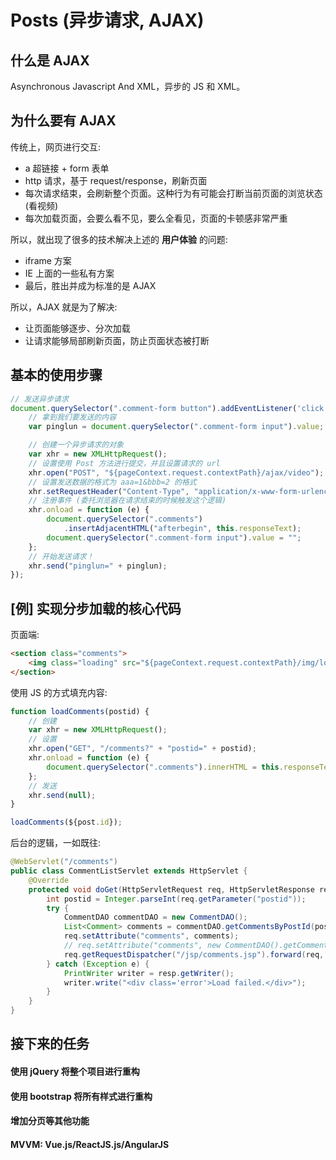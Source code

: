 # Posts (异步请求, AJAX)

## 什么是 AJAX

Asynchronous Javascript And XML，异步的 JS 和 XML。

## 为什么要有 AJAX

传统上，网页进行交互:
- a 超链接 + form 表单
- http 请求，基于 request/response，刷新页面
- 每次请求结束，会刷新整个页面。这种行为有可能会打断当前页面的浏览状态 (看视频)
- 每次加载页面，会要么看不见，要么全看见，页面的卡顿感非常严重

所以，就出现了很多的技术解决上述的 **用户体验** 的问题:
- iframe 方案
- IE 上面的一些私有方案
- 最后，胜出并成为标准的是 AJAX

所以，AJAX 就是为了解决:
- 让页面能够逐步、分次加载
- 让请求能够局部刷新页面，防止页面状态被打断

## 基本的使用步骤

```js
// 发送异步请求
document.querySelector(".comment-form button").addEventListener('click', () => {
    // 拿到我们要发送的内容
    var pinglun = document.querySelector(".comment-form input").value;

    // 创建一个异步请求的对象
    var xhr = new XMLHttpRequest();
    // 设置使用 Post 方法进行提交，并且设置请求的 url
    xhr.open("POST", "${pageContext.request.contextPath}/ajax/video");
    // 设置发送数据的格式为 aaa=1&bbb=2 的格式
    xhr.setRequestHeader("Content-Type", "application/x-www-form-urlencoded");
    // 注册事件 (委托浏览器在请求结束的时候触发这个逻辑)
    xhr.onload = function (e) {
        document.querySelector(".comments")
            .insertAdjacentHTML("afterbegin", this.responseText);
        document.querySelector(".comment-form input").value = "";
    };
    // 开始发送请求！
    xhr.send("pinglun=" + pinglun);
});
```

## [例] 实现分步加载的核心代码

页面端:
```html
<section class="comments">
    <img class="loading" src="${pageContext.request.contextPath}/img/loading.svg">
</section>
```

使用 JS 的方式填充内容:
```js
function loadComments(postid) {
    // 创建
    var xhr = new XMLHttpRequest();
    // 设置
    xhr.open("GET", "/comments?" + "postid=" + postid);
    xhr.onload = function (e) {
        document.querySelector(".comments").innerHTML = this.responseText;
    };
    // 发送
    xhr.send(null);
}

loadComments(${post.id});
```

后台的逻辑，一如既往:
```java
@WebServlet("/comments")
public class CommentListServlet extends HttpServlet {
    @Override
    protected void doGet(HttpServletRequest req, HttpServletResponse resp) throws ServletException, IOException {
        int postid = Integer.parseInt(req.getParameter("postid"));
        try {
            CommentDAO commentDAO = new CommentDAO();
            List<Comment> comments = commentDAO.getCommentsByPostId(postid);
            req.setAttribute("comments", comments);
            // req.setAttribute("comments", new CommentDAO().getCommentsByPostId(postid));
            req.getRequestDispatcher("/jsp/comments.jsp").forward(req, resp);
        } catch (Exception e) {
            PrintWriter writer = resp.getWriter();
            writer.write("<div class='error'>Load failed.</div>");
        }
    }
}
```

## 接下来的任务
#### 使用 jQuery 将整个项目进行重构
#### 使用 bootstrap 将所有样式进行重构
#### 增加分页等其他功能
#### MVVM: Vue.js/ReactJS.js/AngularJS
